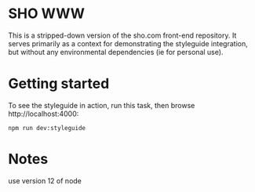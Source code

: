 # SHO WWW
This is a stripped-down version of the sho.com front-end repository. It serves primarily as a context for demonstrating the styleguide integration, but without any environmental dependencies (ie for personal use).

# Getting started
To see the styleguide in action, run this task, then browse http://localhost:4000:

```
npm run dev:styleguide
```

# Notes
use version 12 of node